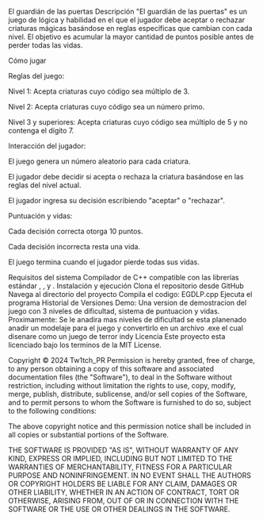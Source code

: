 El guardián de las puertas
Descripción
"El guardián de las puertas" es un juego de lógica y habilidad en el que el jugador debe aceptar o rechazar criaturas mágicas basándose en reglas específicas que cambian con cada nivel. El objetivo es acumular la mayor cantidad de puntos posible antes de perder todas las vidas.

Cómo jugar

Reglas del juego:

Nivel 1: Acepta criaturas cuyo código sea múltiplo de 3.

Nivel 2: Acepta criaturas cuyo código sea un número primo.

Nivel 3 y superiores: Acepta criaturas cuyo código sea múltiplo de 5 y no contenga el dígito 7.

Interacción del jugador:

El juego genera un número aleatorio para cada criatura.

El jugador debe decidir si acepta o rechaza la criatura basándose en las reglas del nivel actual.

El jugador ingresa su decisión escribiendo "aceptar" o "rechazar".

Puntuación y vidas:

Cada decisión correcta otorga 10 puntos.

Cada decisión incorrecta resta una vida.

El juego termina cuando el jugador pierde todas sus vidas.

Requisitos del sistema
Compilador de C++ compatible con las librerías estándar <cstdlib>, <ctime>, y <string>.
Instalación y ejecución
Clona el repositorio desde GitHub
Navega al directorio del proyecto
Compila el codigo:
EGDLP.cpp
Ejecuta el programa
Historial de Versiones
Demo: Una version de demostracion del juego con 3 niveles de dificultad, sistema de puntuacion y vidas.
Proximamente: Se le anadira mas niveles de dificultad se esta planenado anadir un modelaje para el juego y convertirlo en un archivo .exe
el cual disenare como un juego de terror indy
Licencia
Este proyecto esta licenciado bajo los terminos de la MIT License.

Copyright © 2024 Tw1tch_PR
Permission is hereby granted, free of charge, to any person obtaining a copy of this software and associated documentation files (the "Software"),
to deal in the Software without restriction, including without limitation the rights to use, copy, modify, merge, publish, distribute, sublicense, and/or 
sell copies of the Software, and to permit persons to whom the Software is furnished to do so, subject to the following conditions:

The above copyright notice and this permission notice shall be included in all copies or substantial portions of the Software.

THE SOFTWARE IS PROVIDED "AS IS", WITHOUT WARRANTY OF ANY KIND, EXPRESS OR IMPLIED, INCLUDING BUT NOT LIMITED TO THE WARRANTIES OF MERCHANTABILITY, 
FITNESS FOR A PARTICULAR PURPOSE AND NONINFRINGEMENT. IN NO EVENT SHALL THE AUTHORS OR COPYRIGHT HOLDERS BE LIABLE FOR ANY CLAIM, DAMAGES OR OTHER LIABILITY, 
WHETHER IN AN ACTION OF CONTRACT, TORT OR OTHERWISE, ARISING FROM, OUT OF OR IN CONNECTION WITH THE SOFTWARE OR THE USE OR OTHER DEALINGS IN THE SOFTWARE.
